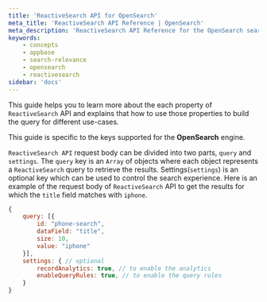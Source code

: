 ```yaml
---
title: 'ReactiveSearch API for OpenSearch'
meta_title: 'ReactiveSearch API Reference | OpenSearch'
meta_description: 'ReactiveSearch API Reference for the OpenSearch search engine'
keywords:
    - concepts
    - appbase
    - search-relevance
    - opensearch
    - reactivesearch
sidebar: 'docs'
---
```


This guide helps you to learn more about the each property of `ReactiveSearch` API and explains that how to use those properties to build the query for different use-cases.

This guide is specific to the keys supported for the **OpenSearch** engine.

`ReactiveSearch API` request body can be divided into two parts, `query` and `settings`. The `query` key is an `Array` of objects where each object represents a `ReactiveSearch` query to retrieve the results. Settings(`settings`) is an optional key which can be used to control the search experience. Here is an example of the request body of `ReactiveSearch` API to get the results for which the `title` field matches with `iphone`.

```js
{
    query: [{
        id: "phone-search",
        dataField: "title",
        size: 10,
        value: "iphone"
    }],
    settings: { // optional
        recordAnalytics: true, // to enable the analytics
        enableQueryRules: true, // to enable the query rules
    }
}
```